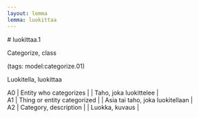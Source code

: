 ```yaml
---
layout: lemma
lemma: luokittaa
---
```


<div class="sense">
# <span class="sensename">luokittaa.1</span>

<span class="description">Categorize, class</span>

(tags: model:categorize.01)

<span class="description">Luokitella, luokittaa</span>

A0 | Entity who categorizes |   | Taho, joka luokittelee |  
A1 | Thing or entity categorized |   | Asia tai taho, joka luokitellaan |  
A2 | Category, description |   | Luokka, kuvaus |  

</div>


